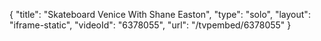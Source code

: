 {
    "title": "Skateboard Venice With Shane Easton",
    "type": "solo",
    "layout": "iframe-static",
    "videoId": "6378055",
    "url": "\/tvpembed\/6378055"
}